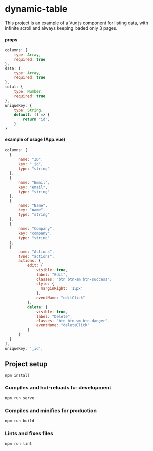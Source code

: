 # dynamic-table

This project is an example of a Vue js component for listing data, with infinite scroll and always keeping loaded only 
3 pages.

#### props
```javascript
columns: {
    type: Array,
    required: true
},
data: {
    type: Array,
    required: true
},
total: {
    type: Number,
    required: true
},
uniqueKey: {
    type: String,
    default: () => {
        return "id";
    }
}
```
#### example of usage (App.vue)
```javascript
columns: [
  {
      name: "ID",
      key: "_id",
      type: "string"
  },
  {
      name: "Email",
      key: "email",
      type: "string"
  },
  {
      name: "Name",
      key: "name",
      type: "string"
  },
  {
      name: "Company",
      key: "company",
      type: "string"
  },
  {
      name: "Actions",
      type: "actions",
      actions: {
          edit: {
              visible: true,
              label: "Edit",
              classes: "btn btn-sm btn-success",
              style: {
                marginRight: '15px'
              },
              eventName: "editClick"
          },
          delete: {
              visible: true,
              label: "Delete",
              classes: "btn btn-sm btn-danger",
              eventName: "deleteClick"
          }
      }
  }
],
uniqueKey: '_id',
```

## Project setup
```
npm install
```

### Compiles and hot-reloads for development
```
npm run serve
```

### Compiles and minifies for production
```
npm run build
```

### Lints and fixes files
```
npm run lint
```